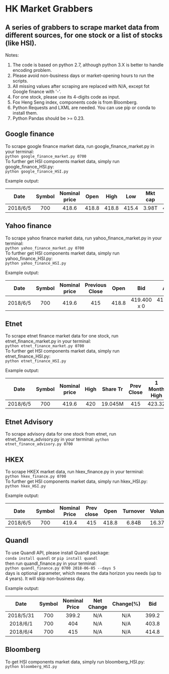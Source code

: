 HK Market Grabbers
=
A series of grabbers to scrape market data from different sources, for one stock or a list of stocks (like HSI).        
---
Notes:      
1. The code is based on python 2.7, although python 3.X is better to handle encoding problem.        
2. Please avoid non-business days or market-opening hours to run the scripts.        
2. All missing values after scraping are replaced with N/A, except fot Google finance with '-'.       
3. For one stock, please use its 4-digits code as input.     
4. Fox Heng Seng index, components code is from Bloomberg.       
5. Python Requests and LXML are needed. You can use pip or conda to install them.
6. Python Pandas should be >= 0.23.


Google finance
-
To scrape google finance market data, run google_finance_market.py in your terminal:   
`python google_finance_market.py 0700`      
To further get HSI components market data, simply run google_finance_HSI.py:     
`python google_finance_HSI.py`

Example output:  
    
Date|Symbol|Nominal price|Open|High|Low|Mkt cap|P/E ratio|Div yield|Prev close
:-:|:-:|:-:|:-:|:-:|:-:|:-:|:-:|:-:|:-:
2018/6/5|700|418.6|418.8|418.8|415.4|3.98T|40.67|0.21%|415      


Yahoo finance
-
To scrape yahoo finance market data, run yahoo_finance_market.py in your terminal:   
`python yahoo_finance_market.py 0700`       
To further get HSI components market data, simply run yahoo_finance_HSI.py:     
`python yahoo_finance_HSI.py`

Example output:
        
Date|Symbol|Nominal price|Previous Close|Open|Bid|Ask
:-:|:-:|:-:|:-:|:-:|:-:|:-:
2018/6/5|700|419.6|415|418.8|419.400 x 0|419.600 x 0


Etnet
-
To scrape etnet finance market data for one stock, run etnet_finance_market.py in your terminal:   
`python etnet_finance_market.py 0700`       
To further get HSI components market data, simply run etnet_finance_HSI.py:     
`python etnet_finance_HSI.py` 
        
Example output:

Date|Symbol|Nominal price|High|Share Tr|Prev Close|1 Month High|MKT Cap|Low|Turnover|Open
:-:|:-:|:-:|:-:|:-:|:-:|:-:|:-:|:-:|:-:|:-:
2018/6/5|700|419.6|420|19.045M|415|423.32|3,944.030B|415.4|7.962B|418.8
       
       
Etnet Advisory
-
To scrape advisory data for one stock from etnet, run etnet_finance_advisory.py in your terminal:
`python etnet_finance_advisory.py 0700`       


HKEX
-
To scrape HKEX market data, run hkex_finance.py in your terminal:   
`python hkex_finance.py 0700`       
To further get HSI components market data, simply run hkex_HSI.py:          
`python hkex_HSI.py` 

Example output:
        
Date|Symbol|Nominal Price|Prev close|Open|Turnover|Volume|Mkt cap|Bid|Ask|EPS(RMB)
:-:|:-:|:-:|:-:|:-:|:-:|:-:|:-:|:-:|:-:|:-:
2018/6/5|700|419.4|415|418.8|6.84B|16.37M|3,985.84B|419.4|419.6|7.5986


Quandl
-
To use Quandl API, please install Quandl package:       
`conda install quandl` or `pip install quandl`      
then run quandl_finance.py in your terminal:      
`python quandl_finance.py 0700 2018-06-05 --days 5`         
days is optional parameter, which means the data horizon you needs (up to 4 years). It will skip non-business day.

Example output:
        
Date|Symbol|Nominal Price|Net Change|Change(%)|Bid|Ask|P/E(x)|High|Low|Previous Close
:-:|:-:|:-:|:-:|:-:|:-:|:-:|:-:|:-:|:-:|:-:
2018/5/31|700|399.2|N/A|N/A|399.2|399.4|N/A|401.8|395.2|395	
2018/6/1|700|404|N/A|N/A|403.8|404|N/A|404|398.2|399.2
2018/6/4|700|415|N/A|N/A|414.8|415|N/A|415|408.8|404

Bloomberg
-
To get HSI components market data, simply run bloomberg_HSI.py:          
`python bloomberg_HSI.py`





